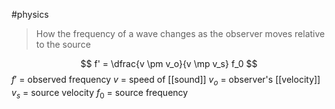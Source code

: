 #physics 

> How the frequency of a wave changes as the observer moves relative to the source

$$ f' = \dfrac{v \pm v_o}{v \mp v_s} f_0 $$
$f'$ = observed frequency
$v$ = speed of [[sound]]
$v_o$ = observer's [[velocity]]
$v_s$ = source velocity
$f_0$ = source frequency